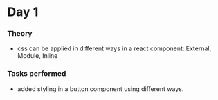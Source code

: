 # Day 1

### Theory

- css can be applied in different ways in a react component: External, Module, Inline

### Tasks performed

- added styling in a button component using different ways.
